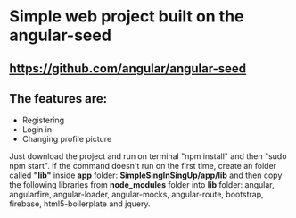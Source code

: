 # Simple web project built on the angular-seed 
## https://github.com/angular/angular-seed

## The features are:

* Registering
* Login in
* Changing profile picture

Just download the project and run on terminal "npm install" and then "sudo npm start". If the command doesn't run on the first time, create an folder called **"lib"** inside **app** folder: **SimpleSingInSingUp/app/lib** and then copy the following libraries from **node_modules** folder into **lib** folder: angular, angularfire, angular-loader, angular-mocks, angular-route, bootstrap, firebase, html5-boilerplate and jquery.



